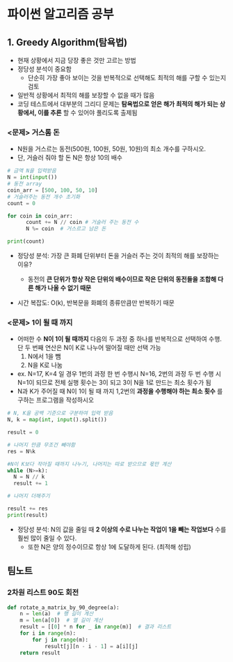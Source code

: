 # 파이썬 알고리즘 공부
## 1. Greedy Algorithm(탐욕법)
- 현재 상황에서 지금 당장 좋은 것만 고르는 방법
- 정당성 분석이 중요함
  - 단순히 가장 좋아 보이는 것을 반복적으로 선택해도 최적의 해를 구할 수 있는지 검토
- 일반적 상황에서 최적의 해를 보장할 수 없을 때가 많음
- 코딩 테스트에서 대부분의 그리디 문제는 __탐욕법으로 얻은 해가 최적의 해가 되는 상황에서, 이를 추론__ 할 수 있어야 풀리도록 출제됨

### <문제> 거스롬 돈
- N원을 거스르는 동전(500원, 100원, 50원, 10원)의 최소 개수를 구하시오.
- 단, 거슬러 줘야 할 돈 N은 항상 10의 배수
```python
# 금액 N을 입력받음
N = int(input())
# 동전 array
coin_arr = [500, 100, 50, 10]
# 거슬러주는 동전 개수 초기화
count = 0

for coin in coin_arr:
      count += N // coin # 거슬러 주는 동전 수
      N %= coin  # 거스르고 남은 돈

print(count)
```
- 정당성 분석: 가장 큰 화폐 단위부터 돈을 거슬러 주는 것이 최적의 해를 보장하는 이유?
  - 동전의 __큰 단위가 항상 작은 단위의 배수이므로 작은 단위의 동전들을 조합해 다른 해가 나올 수 없기 때문__

- 시간 복잡도: O(k), 반복문을 화폐의 종류만큼만 반복하기 때문
### <문제> 1이 될 때 까지
- 어떠한 수 __N이 1이 될 때까지__ 다음의 두 과정 중 하나를 반복적으로 선택하여 수행. 단 두 번째 연산은 N이 K로 나누어 떨어질 때만 선택 가능
  1. N에서 1을 뺌
  2. N을 K로 나눔
- ex. N=17, K=4 일 경우 1번의 과정 한 번 수행시 N=16, 2번의 과정 두 번 수행 시 N=1이 되므로 전체 실행 횟수는 3이 되고 3이 N을 1로 만드는 최소 횟수가 됨
- N과 K가 주어질 때 N이 1이 될 때 까지 1,2번의 __과정을 수행해야 하는 최소 횟수__ 를 구하는 프로그램을 작성하시오
```python
# N, K을 공백 기준으로 구분하여 입력 받음
N, k = map(int, input().split())

result = 0

# 나머지 만큼 무조건 빼야함
res = N%k

#N이 K보다 작아질 때까지 나누기, 나머지는 따로 받으므로 몫만 계산
while (N>=k):
  N = N // k
  result += 1

# 나머지 더해주기

result += res
print(result)
```
- 정당성 분석: N의 값을 줄일 때 __2 이상의 수로 나누는 작업이 1을 빼는 작업보다__ 수를 훨씬 많이 줄일 수 있다.
  - 또한 N은 양의 정수이므로 항상 1에 도달하게 된다. (최적해 성립)

## 팀노트
### 2차원 리스트 90도 회전
```python
def rotate_a_matrix_by_90_degree(a):
    n = len(a)  # 행 길이 계산
    m = len(a[0])  # 열 길이 계산
    result = [[0] * n for _ in range(m)]  # 결과 리스트
    for i in range(n):
        for j in range(m):
            result[j][n - i - 1] = a[i][j]
    return result
 ```
